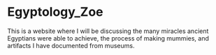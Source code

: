 # Egyptology_Zoe
This is a website where I will be discussing the many miracles ancient Egyptians were able to achieve, the process of making mummies, and artifacts I have documented from museums.
